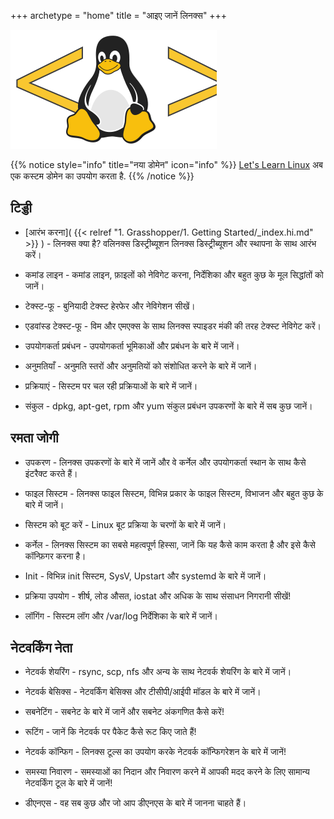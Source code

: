 +++
archetype = "home"
title = "आइए जानें लिनक्स"
+++

![Test](Logo.svg)

{{% notice style="info" title="नया डोमेन" icon="info" %}}
[Let's Learn Linux](https://letslearnlinux.tech/) अब एक कस्टम डोमेन का उपयोग करता है.
{{% /notice %}}

## टिड्डी

* [आरंभ करना]( {{< relref "1. Grasshopper/1. Getting Started/_index.hi.md" >}} )  - लिनक्स क्या है? वलिनक्स डिस्ट्रीब्यूशन लिनक्स डिस्ट्रीब्यूशन और स्थापना के साथ आरंभ करें।

* कमांड लाइन - कमांड लाइन, फ़ाइलों को नेविगेट करना, निर्देशिका और बहुत कुछ के मूल सिद्धांतों को जानें।

* टेक्स्ट-फू - बुनियादी टेक्स्ट हेरफेर और नेविगेशन सीखें।

* एडवांस्ड टेक्स्ट-फू - विम और एमएक्स के साथ लिनक्स स्पाइडर मंकी की तरह टेक्स्ट नेविगेट करें।

* उपयोगकर्ता प्रबंधन - उपयोगकर्ता भूमिकाओं और प्रबंधन के बारे में जानें।

* अनुमतियाँ - अनुमति स्तरों और अनुमतियों को संशोधित करने के बारे में जानें।

* प्रक्रियाएं - सिस्टम पर चल रही प्रक्रियाओं के बारे में जानें।

* संकुल - dpkg, apt-get, rpm और yum संकुल प्रबंधन उपकरणों के बारे में सब कुछ जानें।

## रमता जोगी

* उपकरण - लिनक्स उपकरणों के बारे में जानें और वे कर्नेल और उपयोगकर्ता स्थान के साथ कैसे इंटरैक्ट करते हैं।

* फाइल सिस्टम - लिनक्स फाइल सिस्टम, विभिन्न प्रकार के फाइल सिस्टम, विभाजन और बहुत कुछ के बारे में जानें।

* सिस्टम को बूट करें - Linux बूट प्रक्रिया के चरणों के बारे में जानें।

* कर्नेल - लिनक्स सिस्टम का सबसे महत्वपूर्ण हिस्सा, जानें कि यह कैसे काम करता है और इसे कैसे कॉन्फ़िगर करना है।

* Init - विभिन्न init सिस्टम, SysV, Upstart और systemd के बारे में जानें।

* प्रक्रिया उपयोग - शीर्ष, लोड औसत, iostat और अधिक के साथ संसाधन निगरानी सीखें!

* लॉगिंग - सिस्टम लॉग और /var/log निर्देशिका के बारे में जानें।

## नेटवर्किंग नेता

* नेटवर्क शेयरिंग - rsync, scp, nfs और अन्य के साथ नेटवर्क शेयरिंग के बारे में जानें।

* नेटवर्क बेसिक्स - नेटवर्किंग बेसिक्स और टीसीपी/आईपी मॉडल के बारे में जानें।

* सबनेटिंग - सबनेट के बारे में जानें और सबनेट अंकगणित कैसे करें!

* रूटिंग - जानें कि नेटवर्क पर पैकेट कैसे रूट किए जाते हैं!

* नेटवर्क कॉन्फिग - लिनक्स टूल्स का उपयोग करके नेटवर्क कॉन्फिगरेशन के बारे में जानें!

* समस्या निवारण - समस्याओं का निदान और निवारण करने में आपकी मदद करने के लिए सामान्य नेटवर्किंग टूल के बारे में जानें!

* डीएनएस - वह सब कुछ और जो आप डीएनएस के बारे में जानना चाहते हैं।
